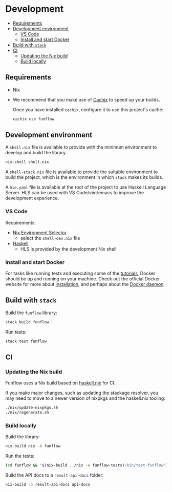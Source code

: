 # Development

<!-- toc -->

- [Requirements](#requirements)
- [Development environment](#development-environment)
  * [VS Code](#vs-code)
  * [Install and start Docker](#install-and-start-docker)
- [Build with `stack`](#build-with-stack)
- [CI](#ci)
  * [Updating the Nix build](#updating-the-nix-build)
  * [Build locally](#build-locally)

<!-- tocstop -->

## Requirements

- [Nix](https://nixos.org/nix/)
- We recommend that you make use of [Cachix](https://cachix.org/) to speed up your builds.

  Once you have installed `cachix`, configure it to use this project's cache:

  ```bash
  cachix use funflow
  ```

## Development environment

A `shell.nix` file is available to provide with the minimum environment to develop and build the library.

```bash
nix-shell shell.nix
```

A `shell-stack.nix` file is available to provide the suitable environment to build the project, which is the environment in which `stack` makes its builds.

A `hie.yaml` file is available at the root of the project to use Haskell Language Server.
HLS can be used with VS Code/vim/emacs to improve the development experience.

### VS Code

Requirements:

- [Nix Environment Selector](https://marketplace.visualstudio.com/items?itemName=arrterian.nix-env-selector)
  - select the `shell-dev.nix` file
- [Haskell](https://marketplace.visualstudio.com/items?itemName=haskell.haskell)
  - HLS is provided by the development Nix shell

### Install and start Docker
For tasks like running tests and executing some of the [tutorials](../funflow-tutorial), Docker should be up and running on your machine. Check out the official Docker website for more about [installation](https://docs.docker.com/engine/install/), and perhaps about the [Docker daemon](https://docs.docker.com/config/daemon/).

## Build with `stack`

Build the `funflow` library:

```bash
stack build funflow
```

Run tests:

```bash
stack test funflow
```

## CI

### Updating the Nix build

Funflow uses a Nix build based on [haskell.nix](https://github.com/input-output-hk/haskell.nix) for CI.

If you make major changes, such as updating the stackage resolver, you may need to move to a newer version of nixpkgs and the haskell.nix tooling:

```bash
./nix/update-nixpkgs.sh
./nix/regenerate.sh
```

### Build locally

Build the library:

```bash
nix-build nix -A funflow
```

Run the tests:

```bash
(cd funflow && "$(nix-build ../nix -A funflow-tests)/bin/test-funflow")
```

Build the API docs to a `result-api-docs` folder:

```bash
nix-build -o result-api-docs api-docs
```
